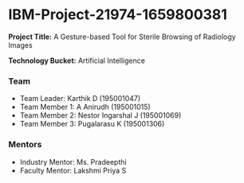 # IBM-Project-21974-1659800381

**Project Title:** A Gesture-based Tool for Sterile Browsing of Radiology Images

**Technology Bucket:** Artificial Intelligence 

### Team

- Team Leader: Karthik D (195001047) 
- Team Member 1: A Anirudh (195001015) 
- Team Member 2: Nestor Ingarshal J (195001069) 
- Team Member 3: Pugalarasu K (195001306)

### Mentors

- Industry Mentor: Ms. Pradeepthi
- Faculty Mentor: Lakshmi Priya S
